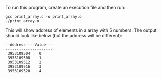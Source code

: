 To run this program, create an execution file and then run: 
```
gcc print_array.c -o print_array.o 
./print_array.o
```

This will show address of elements in a array with 5 numbers. The output should look like below (but the address will be different):
```
--Address----Value---
---------------------
 3953109504    0
 3953109508    1
 3953109512    2
 3953109516    3
 3953109520    4
```

